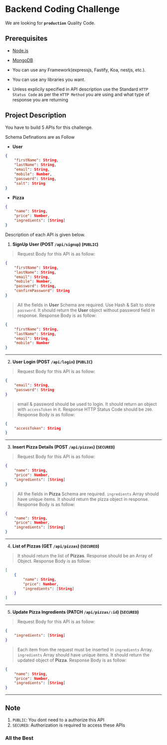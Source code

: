 # Backend Coding Challenge

We are looking for **`production`** Quality Code.

## Prerequisites

* [Node.js](https://nodejs.org/en/)
* [MongoDB](https://www.mongodb.com/)

* You can use any Framework(expressjs, Fastify, Koa, nestjs, etc.).
* You can use any libraries you want.
* Unless explicily specified in API description use the Standard `HTTP Status Code` as per the `HTTP Method` you are using and what type of response you are returning

## Project Description

You have to build 5 APIs for this challenge. 

Schema Definations are as Follow
* **User**
```json
{
    "firstName": String,
    "lastName": String,
    "email": String,
    "mobile": Number,
    "password": String,
    "salt": String
}
```

* **Pizza**
```json
{
    "name": String,
    "price": Number,
    "ingredients": [String]
}
```

Description of each API is given below.

1. **SignUp User (POST `/api/signup`) (`PUBLIC`)**
> Request Body for this API  is as follow:
```json
{
    "firstName": String,
    "lastName": String,
    "email": String,
    "mobile": Number,
    "password": String,
    "confirmPassword": String
}
```
> All the fields in **User** Schema are required. Use Hash & Salt to store `password`. It should return the **User** object without password field in response.
> Response Body is as follow:
```json
{
    "firstName": String,
    "lastName": String,
    "email": String,
    "mobile": Number
}
```

-------------

2. **User Login (POST `/api/login`) (`PUBLIC`)**
> Request Body for this API  is as follow:
```json
{
    "email": String,
    "password": String
}
```
> email & password should be used to login. It should return an object with `accessToken` in it. Response HTTP Status Code should be `200`.
> Response Body is as follow:
```json
{
    "accessToken": String
}
```

-------------

3. **Insert Pizza Details (POST `/api/pizzas`) (`SECURED`)**
> Request Body for this API  is as follow:
```json
{
    "name": String,
    "price": Number,
    "ingredients": [String]
}
```
> All the fields in **Pizza** Schema are required. `ingredients` Array should have unique items. It should return the pizza object in response.
> Response Body is as follow:
```json
{
    "name": String,
    "price": Number,
    "ingredients": [String]
}
```

-------------

4. **List of Pizzas (GET `/api/pizzas`) (`SECURED`)**
> It should return the list of **Pizzas**. Response should be an Array of Object.
> Response Body is as follow:
```json
[
    {
        "name": String,
        "price": Number,
        "ingredients": [String]
    }
]
```

-------------

5. **Update Pizza Ingredients (PATCH `/api/pizzas/:id`) (`SECURED`)**
> Request Body for this API  is as follow:
```json
{
    "ingredients": [String]
}
```
> Each item from the request must be inserted in `ingredients` Array. `ingredients` Array should have unique items. It should return the updated object of **Pizza**.
> Response Body is as follow:
```json
{
    "name": String,
    "price": Number,
    "ingredients": [String]
}
```

-------------


## Note
1. `PUBLIC`: You dont need to a authorize this API
2. `SECURED`: Authorization is required to access these APIs


### All the Best
